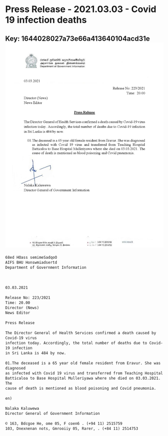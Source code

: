 # Press Release - 2021.03.03 - Covid 19 infection deaths 
Key: 1644028027a73e66a413640104acd31e 
![img](img/1644028027a73e66a413640104acd31e.jpg)
---
```
68ed HOass semimeSadqoO
AIFS BHU Honswmiadsertd
Department of Government Information

 

03.03.2021

Release No: 223/2021
Time: 20.00
Director (News)
News Editor

Press Release

The Director General of Health Services confirmed a death caused by Covid-19 virus
infection today. Accordingly, the total number of deaths due to Covid-19 infection
in Sri Lanka is 484 by now.

01.The deceased is a 65 year old female resident from Eravur. She was diagnosed
as infected with Covid 19 virus and transferred from Teaching Hospital
Batticaloa to Base Hospital Mulleriyawa where she died on 03.03.2021. The
cause of death is mentioned as blood poisoning and Covid pneumonia.

en)

Nalaka Kaluwewa
Director General of Government Information

© 163, Bdcgoe He, ome 05, F coen6 . (+94 11) 2515759
103, Dnexnenan nots, Gmrooiiy 05, Rarer, . (+84 11) 2514753

 

```
